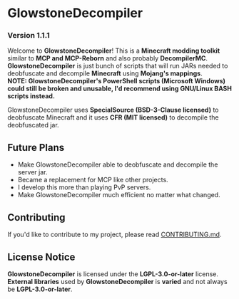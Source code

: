 # GlowstoneDecompiler
### Version 1.1.1
Welcome to **GlowstoneDecompiler**! This is a **Minecraft modding toolkit** similar to **MCP and MCP-Reborn** and also probably **DecompilerMC**.
**GlowstoneDecompiler** is just bunch of scripts that will run JARs needed to deobfuscate and decompile **Minecraft** using **Mojang's mappings**.  
**NOTE: GlowstoneDecompiler's PowerShell scripts (Microsoft Windows) could still be broken and unusable, I'd recommend using GNU/Linux BASH scripts instead.**  
  
GlowstoneDecompiler uses **SpecialSource (BSD-3-Clause licensed)** to deobfuscate Minecraft and it uses **CFR (MIT licensed)** to decompile the deobfuscated jar.

## Future Plans
- Make GlowstoneDecompiler able to deobfuscate and decompile the server jar.  
- Became a replacement for MCP like other projects.
- I develop this more than playing PvP servers.
- Make GlowstoneDecompiler much efficient no matter what changed.

## Contributing
If you'd like to contribute to my project, please read [CONTRIBUTING.md](CONTRIBUTING.md).

## License Notice
**GlowstoneDecompiler** is licensed under the **LGPL-3.0-or-later** license.  
**External libraries** used by **GlowstoneDecompiler** is **varied** and not always be **LGPL-3.0-or-later**.